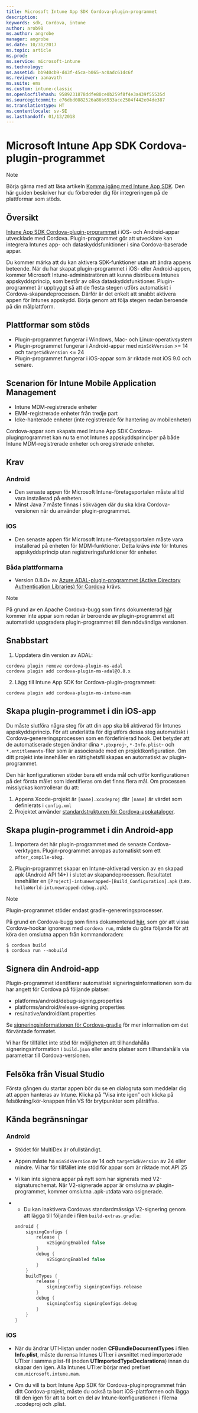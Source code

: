 ```yaml
---
title: Microsoft Intune App SDK Cordova-plugin-programmet
description: 
keywords: sdk, Cordova, intune
author: arob98
ms.author: angrobe
manager: angrobe
ms.date: 10/31/2017
ms.topic: article
ms.prod: 
ms.service: microsoft-intune
ms.technology: 
ms.assetid: bb940cb9-d43f-45ca-b065-ac0adc61dc6f
ms.reviewer: aanavath
ms.suite: ems
ms.custom: intune-classic
ms.openlocfilehash: 9589231878ddfe80ce0b259f8f4e3a439f55535d
ms.sourcegitcommit: e76dbd0882526a86b6933ace2504f442e04de387
ms.translationtype: HT
ms.contentlocale: sv-SE
ms.lasthandoff: 01/13/2018
---
```

# <a name="microsoft-intune-app-sdk-cordova-plugin"></a>Microsoft Intune App SDK Cordova-plugin-programmet

> [!NOTE]
> Börja gärna med att läsa artikeln [Komma igång med Intune App SDK](app-sdk-get-started.md). Den här guiden beskriver hur du förbereder dig för integreringen på de plattformar som stöds.

## <a name="overview"></a>Översikt

[Intune App SDK Cordova-plugin-programmet](/intune-classic/deploy-use/protect-app-data-using-mobile-app-management-policies-with-microsoft-intune) i iOS- och Android-appar utvecklade med Cordova. Plugin-programmet gör att utvecklare kan integrera Intunes app- och dataskyddsfunktioner i sina Cordova-baserade appar.

Du kommer märka att du kan aktivera SDK-funktioner utan att ändra appens beteende. När du har skapat plugin-programmet i iOS- eller Android-appen, kommer Microsoft Intune-administratören att kunna distribuera Intunes appskyddsprincip, som består av olika dataskyddsfunktioner. Plugin-programmet är uppbyggt så att de flesta stegen utförs automatiskt i Cordova-skapandeprocessen. Därför är det enkelt att snabbt aktivera appen för Intunes appskydd. Börja genom att följa stegen nedan beroende på din målplattform.

## <a name="supported-platforms"></a>Plattformar som stöds

* Plugin-programmet fungerar i Windows, Mac- och Linux-operativsystem
* Plugin-programmet fungerar i Android-appar med `minSdkVersion` >= 14 och `targetSdkVersion` <= 24
* Plugin-programmet fungerar i iOS-appar som är riktade mot iOS 9.0 och senare.

## <a name="intune-mobile-application-management-scenarios"></a>Scenarion för Intune Mobile Application Management

* Intune MDM-registrerade enheter
* EMM-registrerade enheter från tredje part
* Icke-hanterade enheter (inte registrerade för hantering av mobilenheter)

Cordova-appar som skapats med Intune App SDK Cordova-pluginprogrammet kan nu ta emot Intunes appskyddsprinciper på både Intune MDM-registrerade enheter och oregistrerade enheter.

## <a name="prerequisites"></a>Krav

### <a name="android"></a>Android

* Den senaste appen för Microsoft Intune-företagsportalen måste alltid vara installerad på enheten.
* Minst Java 7 måste finnas i sökvägen där du ska köra Cordova-versionen när du använder plugin-programmet.

### <a name="ios"></a>iOS

* Den senaste appen för Microsoft Intune-företagsportalen måste vara installerad på enheten för MDM-funktioner. Detta krävs *inte* för Intunes appskyddsprincip utan registreringsfunktioner för enheter.

### <a name="both-platforms"></a>Båda plattformarna

* Version 0.8.0+ av [Azure ADAL-plugin-programmet (Active Directory Authentication Libraries) för Cordova](https://github.com/AzureAD/azure-activedirectory-library-for-cordova) krävs.

> [!NOTE]
> På grund av en Apache Cordova-bugg som finns dokumenterad [här](https://issues.apache.org/jira/browse/CB-6227?jql=text%20~%20%22plugin%20dependency%22) kommer inte appar som redan är beroende av plugin-programmet att automatiskt uppgradera plugin-programmet till den nödvändiga versionen.



## <a name="quick-start"></a>Snabbstart

1. Uppdatera din version av ADAL:

  ```shell
  cordova plugin remove cordova-plugin-ms-adal
  cordova plugin add cordova-plugin-ms-adal@0.8.x
  ```

2. Lägg till Intune App SDK for Cordova-plugin-programmet:

  ```shell
  cordova plugin add cordova-plugin-ms-intune-mam
  ```

## <a name="build-the-plugin-into-your-ios-app"></a>Skapa plugin-programmet i din iOS-app

Du måste slutföra några steg för att din app ska bli aktiverad för Intunes appskyddsprincip. För att underlätta för dig utförs dessa steg automatiskt i Cordova-genereringsprocessen som en fördefinierad hook. Det betyder att de automatiserade stegen ändrar dina `*.pbxproj`-, `*-Info.plist`- och `*.entitlements`-filer som är associerade med en projektkonfiguration. Om ditt projekt inte innehåller en rättighetsfil skapas en automatiskt av plugin-programmet.

Den här konfigurationen stöder bara ett enda mål och utför konfigurationen på det första målet som identifieras om det finns flera mål. Om processen misslyckas kontrollerar du att:

1. Appens Xcode-projekt är `[name].xcodeproj` där `[name]` är värdet som definierats i `config.xml`
2. Projektet använder [standardstrukturen för Cordova-appkataloger](https://cordova.apache.org/docs/en/latest/reference/cordova-cli/index.html#directory-structure).

## <a name="build-the-plugin-into-your-android-app"></a>Skapa plugin-programmet i din Android-app

1. Importera det här plugin-programmet med de senaste Cordova-verktygen. Plugin-programmet anropas automatiskt som ett `after_compile`-steg.

2. Plugin-programmet skapar en Intune-aktiverad version av en skapad apk (Android API 14+) i slutet av skapandeprocessen. Resultatet innehåller en `[Project]-intunewrapped-[Build_Configuration].apk` (t.ex. `helloWorld-intunewrapped-debug.apk`).

> [!NOTE]
> Plugin-programmet stöder endast gradle-genereringsprocesser.

På grund en Cordova-bugg som finns dokumenterad [här](https://issues.apache.org/jira/browse/CB-9434), som gör att vissa Cordova-hookar ignoreras med `cordova run`, måste du göra följande för att köra den omslutna appen från kommandoraden:

```shell
$ cordova build
$ cordova run --nobuild
```

## <a name="sign-your-android-app"></a>Signera din Android-app

Plugin-programmet identifierar automatiskt signeringsinformationen som du har angett för Cordova på följande platser:

* platforms/android/debug-signing.properties
* platforms/android/release-signing.properties
* res/native/android/ant.properties

Se [signeringsinformationen för Cordova-gradle](https://cordova.apache.org/docs/en/latest/guide/platforms/android/#using-gradle) för mer information om det förväntade formatet.

Vi har för tillfället inte stöd för möjligheten att tillhandahålla signeringsinformation i `build.json` eller andra platser som tillhandahålls via parametrar till Cordova-versionen.

## <a name="debugging-from-visual-studio"></a>Felsöka från Visual Studio

Första gången du startar appen bör du se en dialogruta som meddelar dig att appen hanteras av Intune. Klicka på ”Visa inte igen” och klicka på felsökning/kör-knappen från VS för brytpunkter som påträffas.

## <a name="known-limitations"></a>Kända begränsningar

### <a name="android"></a>Android

* Stödet för MultiDex är ofullständigt.
* Appen måste ha `minSdkVersion` av 14 och `targetSdkVersion` av 24 eller mindre. Vi har för tillfället inte stöd för appar som är riktade mot API 25
* Vi kan inte signera appar på nytt som har signerats med V2-signaturschemat. När V2-signerade appar är omslutna av plugin-programmet, kommer omslutna .apk-utdata vara osignerade.
*
  * Du kan inaktivera Cordovas standardmässiga V2-signering genom att lägga till följande i filen `build-extras.gradle`:

  ```gradle
  android {
      signingConfigs {
          release {
              v2SigningEnabled false
          }
          debug {
              v2SigningEnabled false
          }
      }
      buildTypes {
          release {
              signingConfig signingConfigs.release
          }
          debug {
              signingConfig signingConfigs.debug
          }
      }
  }
  ```

### <a name="ios"></a>iOS

* När du ändrar UTI-listan under noden **CFBundleDocumentTypes** i filen **Info.plist**, måste du rensa Intunes UTI:er i avsnittet med importerade UTI:er i samma plist-fil (noden **UTImportedTypeDeclarations**) innan du skapar den igen. Alla Intunes UTI:er börjar med prefixet `com.microsoft.intune.mam`.

* Om du vill ta bort Intune App SDK för Cordova-pluginprogrammet från ditt Cordova-projekt, måste du också ta bort iOS-plattformen och lägga till den igen för att ta bort en del av Intune-konfigurationen i filerna .xcodeproj och .plist.
